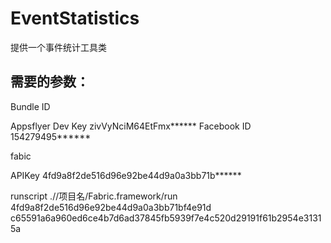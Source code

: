 # EventStatistics
提供一个事件统计工具类

## 需要的参数：
Bundle ID

Appsflyer Dev Key  zivVyNciM64EtFmx******
Facebook ID        154279495******

fabic 

APIKey 4fd9a8f2de516d96e92be44d9a0a3bb71b******

runscript
.//项目名/Fabric.framework/run 4fd9a8f2de516d96e92be44d9a0a3bb71bf4e91d c65591a6a960ed6ce4b7d6ad37845fb5939f7e4c520d29191f61b2954e31315a


